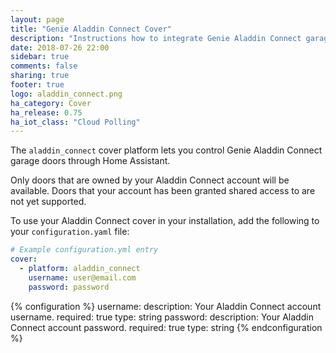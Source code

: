 ```yaml
---
layout: page
title: "Genie Aladdin Connect Cover"
description: "Instructions how to integrate Genie Aladdin Connect garage door covers into Home Assistant."
date: 2018-07-26 22:00
sidebar: true
comments: false
sharing: true
footer: true
logo: aladdin_connect.png
ha_category: Cover
ha_release: 0.75
ha_iot_class: "Cloud Polling"
---
```


The `aladdin_connect` cover platform lets you control Genie Aladdin Connect garage doors through Home Assistant.

<p class='note'>
Only doors that are owned by your Aladdin Connect account will be available. Doors that your account has been granted shared access to are not yet supported.
</p>

To use your Aladdin Connect cover in your installation, add the following to your `configuration.yaml` file:

```yaml
# Example configuration.yml entry
cover:
  - platform: aladdin_connect
    username: user@email.com
    password: password
```

{% configuration %}
username: 
  description: Your Aladdin Connect account username.
  required: true
  type: string
password:
  description: Your Aladdin Connect account password.
  required: true
  type: string
{% endconfiguration %}
